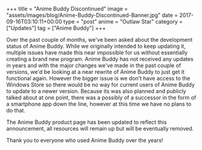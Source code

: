 +++
title = "Anime Buddy Discontinued"
image = "assets/images/blog/Anime-Buddy-Discontinued-Banner.jpg"
date = 2017-09-16T03:10:11+00:00
type = "post"
anime = "Outlaw Star"
category = ["Updates"]
tag = ["Anime Buddy"]
+++

Over the past couple of months, we've been asked about the development status of Anime Buddy. While we originally intended to keep updating it, multiple issues have made this near impossible for us without essentially creating a brand new program. Anime Buddy has not received any updates in years and with the major changes we've made in the past couple of versions, we'd be looking at a near rewrite of Anime Buddy to just get it functional again. However the bigger issue is we don't have access to the Windows Store so there would be no way for current users of Anime Buddy to update to a newer version. Because its was also planned and publicly talked about at one point, there was a possibly of a successor in the form of a smartphone app down the line, however at this time we have no plans to do that. 

The Anime Buddy product page has been updated to reflect this announcement, all resources will remain up but will be eventually removed. 

Thank you to everyone who used Anime Buddy over the years!

